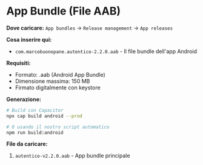 # App Bundle (File AAB)

**Dove caricare:** `App bundles` → `Release management` → `App releases`

**Cosa inserire qui:**
- `com.marcobuonopane.autentico-2.2.0.aab` - Il file bundle dell'app Android

**Requisiti:**
- Formato: .aab (Android App Bundle)
- Dimensione massima: 150 MB
- Firmato digitalmente con keystore

**Generazione:**
```bash
# Build con Capacitor
npx cap build android --prod

# O usando il nostro script automatico
npm run build:android
```

**File da caricare:**
1. `autentico-v2.2.0.aab` - App bundle principale